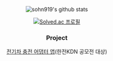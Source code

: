<!--
![sohn919's GitHub stats](https://github-readme-stats.vercel.app/api?username=sohn919&show_icons=true&theme=radical)

<!--
**sohn919/sohn919** is a ✨ _special_ ✨ repository because its `README.md` (this file) appears on your GitHub profile.

Here are some ideas to get you started:

- 🔭 I’m currently working on ...
- 🌱 I’m currently learning ...
- 👯 I’m looking to collaborate on ...
- 🤔 I’m looking for help with ...
- 💬 Ask me about ...
- 📫 How to reach me: ...
- 😄 Pronouns: ...
- ⚡ Fun fact: ...
-->

<div align="center">

  ![sohn919's github stats](https://github-readme-stats.vercel.app/api?username=sohn919&show_icons=true)
  
</div>


<div align="center">
  
  [![Solved.ac 프로필](http://mazassumnida.wtf/api/v2/generate_badge?boj=sohn919)](https://solved.ac/sohn919)

</div>


<div align="center">
  
### Project

[전기차 충전 어댑터 앱](https://github.com/sohn919/charging_apps)(한전KDN 공모전 대상)

</div>


